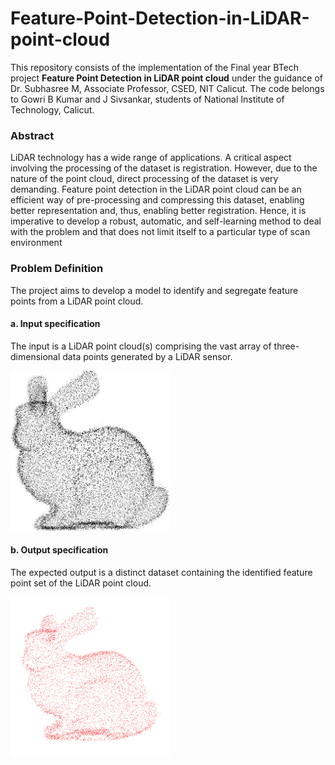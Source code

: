 # Feature-Point-Detection-in-LiDAR-point-cloud

This repository consists of the implementation of the Final year BTech project **Feature Point Detection in LiDAR point cloud** under the guidance of Dr. Subhasree M, Associate Professor, CSED, NIT Calicut. 
The code belongs to Gowri B Kumar and J Sivsankar, students of National Institute of Technology, Calicut.

### Abstract ###
LiDAR technology has a wide range of applications. A critical aspect involving the processing of the dataset is registration. However, due to the nature of the point cloud, direct processing of the dataset is very demanding. Feature point detection in the LiDAR point cloud can be an efficient way of pre-processing and compressing this dataset, enabling better representation and, thus, enabling better registration. Hence, it is imperative to develop a robust, automatic, and self-learning method to deal with the problem and that does not limit itself to a particular type of scan environment

### Problem Definition
The project aims to develop a model to identify and segregate feature points from a LiDAR point cloud.
#### a. Input specification
The input is a LiDAR point cloud(s) comprising the vast array of three-dimensional data points generated by a LiDAR
sensor. 

<img src="https://github.com/GBK8129/Feature-Point-Detection-in-LiDAR-point-cloud/blob/main/assets/bunny.jpeg" width="256" height="256">

#### b. Output specification
The expected output is a distinct dataset containing the identified feature point set of the LiDAR point cloud. 

<img src="https://github.com/GBK8129/Feature-Point-Detection-in-LiDAR-point-cloud/blob/main/assets/bunny_fp.jpeg" width="256" height="256">
